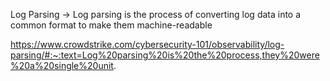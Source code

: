 Log Parsing -> Log parsing is the process of converting log data into a common format to make them machine-readable

https://www.crowdstrike.com/cybersecurity-101/observability/log-parsing/#:~:text=Log%20parsing%20is%20the%20process,they%20were%20a%20single%20unit. 
